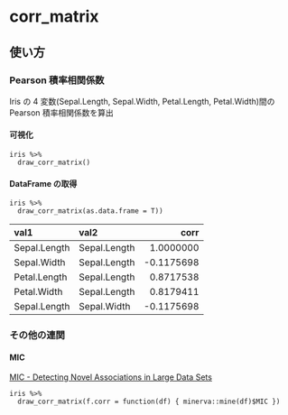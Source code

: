 # corr_matrix

## 使い方

### Pearson 積率相関係数

Iris の 4 変数(Sepal.Length, Sepal.Width, Petal.Length, Petal.Width)間の Pearson 積率相関係数を算出

#### 可視化

```
iris %>%
  draw_corr_matrix()
```

#### DataFrame の取得

```
iris %>%
  draw_corr_matrix(as.data.frame = T))
```

|val1         |val2         |       corr|
|:------------|:------------|----------:|
|Sepal.Length |Sepal.Length |  1.0000000|
|Sepal.Width  |Sepal.Length | -0.1175698|
|Petal.Length |Sepal.Length |  0.8717538|
|Petal.Width  |Sepal.Length |  0.8179411|
|Sepal.Length |Sepal.Width  | -0.1175698|


### その他の連関

#### MIC

[MIC - Detecting Novel Associations in Large Data Sets](http://lectures.molgen.mpg.de/algsysbio12/MINEPresentation.pdf)

```
iris %>%
  draw_corr_matrix(f.corr = function(df) { minerva::mine(df)$MIC })
```
